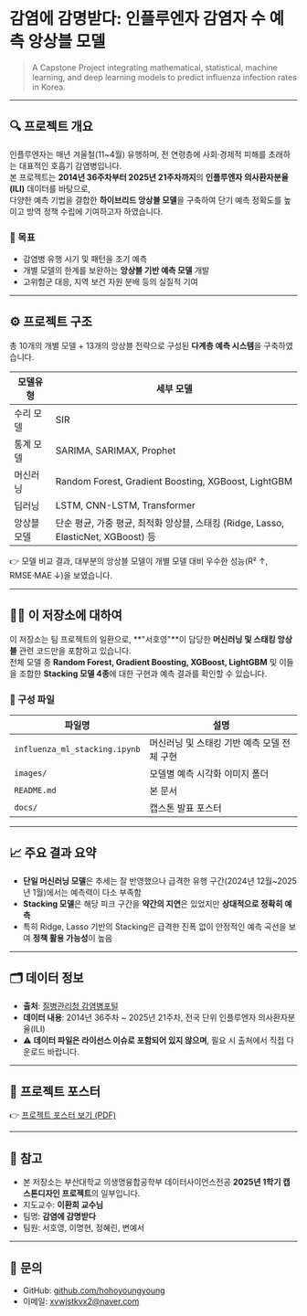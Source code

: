 # 감염에 감명받다: 인플루엔자 감염자 수 예측 앙상블 모델

> A Capstone Project integrating mathematical, statistical, machine learning, and deep learning models to predict influenza infection rates in Korea.

---

## 🔍 프로젝트 개요

인플루엔자는 매년 겨울철(11~4월) 유행하며, 전 연령층에 사회·경제적 피해를 초래하는 대표적인 호흡기 감염병입니다.  
본 프로젝트는 **2014년 36주차부터 2025년 21주차까지**의 **인플루엔자 의사환자분율(ILI)** 데이터를 바탕으로,  
다양한 예측 기법을 결합한 **하이브리드 앙상블 모델**을 구축하여 단기 예측 정확도를 높이고 방역 정책 수립에 기여하고자 하였습니다.

### 🎯 목표
- 감염병 유행 시기 및 패턴을 조기 예측
- 개별 모델의 한계를 보완하는 **앙상블 기반 예측 모델** 개발
- 고위험군 대응, 지역 보건 자원 분배 등의 실질적 기여

---

## ⚙ 프로젝트 구조

총 10개의 개별 모델 + 13개의 앙상블 전략으로 구성된 **다계층 예측 시스템**을 구축하였습니다.

| 모델유형     | 세부 모델                                                         |
|------------|------------------------------------------------------------------|
| 수리 모델   | SIR                                                               |
| 통계 모델   | SARIMA, SARIMAX, Prophet                                          |
| 머신러닝     | Random Forest, Gradient Boosting, XGBoost, LightGBM             |
| 딥러닝       | LSTM, CNN-LSTM, Transformer                                      |
| 앙상블 모델 | 단순 평균, 가중 평균, 최적화 앙상블, 스태킹 (Ridge, Lasso, ElasticNet, XGBoost) 등 |

👉 모델 비교 결과, 대부분의 앙상블 모델이 개별 모델 대비 우수한 성능(R² ↑, RMSE·MAE ↓)을 보였습니다.

---

## 👩‍💻 이 저장소에 대하여

이 저장소는 팀 프로젝트의 일환으로, **"서호영"**이 담당한 **머신러닝 및 스태킹 앙상블** 관련 코드만을 포함하고 있습니다.  
전체 모델 중 **Random Forest, Gradient Boosting, XGBoost, LightGBM** 및 이들을 조합한 **Stacking 모델 4종**에 대한 구현과 예측 결과를 확인할 수 있습니다.

### 📂 구성 파일
| 파일명                          | 설명                                          |
|-------------------------------|---------------------------------------------|
| `influenza_ml_stacking.ipynb` | 머신러닝 및 스태킹 기반 예측 모델 전체 구현 |
| `images/`                     | 모델별 예측 시각화 이미지 폴더              |
| `README.md`                   | 본 문서                                      |
| `docs/`                       | 캡스톤 발표 포스터                                      |
---

## 📈 주요 결과 요약

- **단일 머신러닝 모델**은 추세는 잘 반영했으나 급격한 유행 구간(2024년 12월~2025년 1월)에서는 예측력이 다소 부족함
- **Stacking 모델**은 해당 피크 구간을 **약간의 지연**은 있었지만 **상대적으로 정확히 예측**
- 특히 Ridge, Lasso 기반의 Stacking은 급격한 진폭 없이 안정적인 예측 곡선을 보여 **정책 활용 가능성**이 높음

---

## 🗂 데이터 정보

- **출처**: [질병관리청 감염병포털](https://www.kdca.go.kr/npt/biz/npp/iss/statisListMain.do)
- **데이터 내용**: 2014년 36주차 ~ 2025년 21주차, 전국 단위 인플루엔자 의사환자분율(ILI)
- ⚠️ **데이터 파일은 라이선스 이슈로 포함되어 있지 않으며**, 필요 시 출처에서 직접 다운로드 바랍니다.

---

## 📎 프로젝트 포스터

👉 [프로젝트 포스터 보기 (PDF)](docs/poster_project.pdf)

---
## 📌 참고

- 본 저장소는 부산대학교 의생명융합공학부 데이터사이언스전공 **2025년 1학기 캡스톤디자인 프로젝트**의 일부입니다.
- 지도교수: **이환희 교수님**
- 팀명: **감염에 감명받다**
- 팀원: 서호영, 이명현, 정혜린, 변예서

---

## 📮 문의

- GitHub: [github.com/hohoyoungyoung](https://github.com/hohoyoungyoung)  
- 이메일: xvwjstkvx2@naver.com
